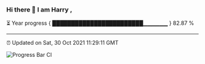 ### Hi there 👋 I am Harry , 

⏳ Year progress { ████████████████████████▁▁▁▁▁▁ } 82.87 %

---

⏰ Updated on Sat, 30 Oct 2021 11:29:11 GMT

![Progress Bar CI](https://github.com/duykhang68/duykhang68/workflows/Progress%20Bar%20CI/badge.svg)
